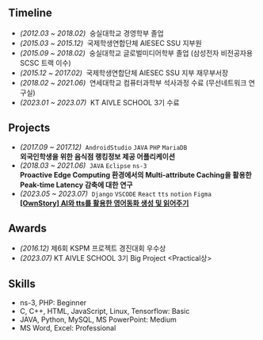 ## Timeline

- _(2012.03 ~ 2018.02)_&nbsp; 숭실대학교 경영학부 졸업
- _(2015.03 ~ 2015.12)_&nbsp; 국제학생연합단체 AIESEC SSU 지부원
- _(2015.09 ~ 2018.02)_&nbsp; 숭실대학교 글로벌미디어학부 졸업 (삼성전자 비전공자용 SCSC 트랙 이수)
- _(2015.12 ~ 2017.02)_&nbsp; 국제학생연합단체 AIESEC SSU 지부 재무부서장
- _(2018.02 ~ 2021.06)_&nbsp; 연세대학교 컴퓨터과학부 석사과정 수료 (무선네트워크 연구실)
- _(2023.01 ~ 2023.07)_&nbsp; KT AIVLE SCHOOL 3기 수료

## Projects

- _(2017.09 ~ 2017.12)_&nbsp; `AndroidStudio` `JAVA` `PHP` `MariaDB`  
 **외국인학생을 위한 음식점 랭킹정보 제공 어플리케이션**
- _(2018.03 ~ 2021.06)_&nbsp; `JAVA` `Eclipse` `ns-3`  
 **Proactive Edge Computing 환경에서의 Multi-attribute Caching을 활용한 Peak-time Latency 감축에 대한 연구**
- _(2023.05 ~ 2023.07)_&nbsp; `Django` `VSCODE` `React` `tts` `notion` `Figma`  
 **[[OwnStory] AI와 tts를 활용한 영어동화 생성 및 읽어주기](https://github.com/AIVLE-School-Third-Big-Project/Fairytale/tree/release)**

## Awards

- _(2016.12)_ 제6회 KSPM 프로젝트 경진대회 우수상
- _(2023.07)_ KT AIVLE SCHOOL 3기 Big Project <Practical상>

## Skills

- ns-3, PHP: Beginner
- C, C++, HTML, JavaScript, Linux, Tensorflow: Basic
- JAVA, Python, MySQL, MS PowerPoint: Medium
- MS Word, Excel: Professional
